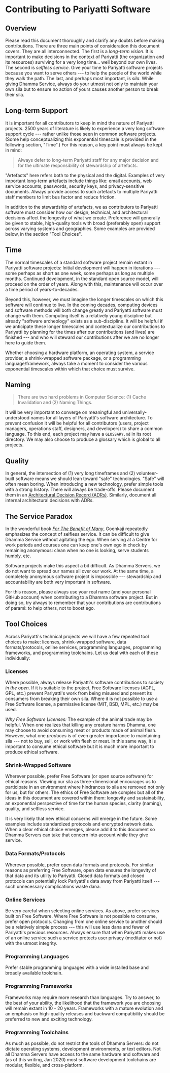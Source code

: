 
# Contributing to Pariyatti Software

## Overview

Please read this document thoroughly and clarify any doubts before making contributions. There are three main points of consideration this document covers. They are all interconnected. The first is a _long-term vision_. It is important to make decisions in the context of Pariyatti (the organization and its resources) surviving for a very long time... well beyond our own lives. The second is _selfless service_. Give your time to Pariyatti software projects because you want to serve others --- to help the people of the world while they walk the path. The last, and perhaps most important, is _sila_. While giving Dhamma Service, always do your utmost not only to maintain your own sila but to ensure no action of yours causes another person to break their sila.


## Long-term Support

It is important for all contributors to keep in mind the nature of Pariyatti projects. 2500 years of literature is likely to experience a very long software support cycle --- rather unlike those seen in common software projects. (Some help conceptualizing this exponential timescale is provided in the following section, "Time".) For this reason, a key point must always be kept in mind:

> Always defer to long-term Pariyatti staff for any major decision and for the ultimate responsibility of stewardship of artefacts.

"Artefacts" here refers both to the physical and the digital. Examples of very important long-term artefacts include things like: email accounts, web service accounts, passwords, security keys, and privacy-sensitive documents. Always provide access to such artefacts to multiple Pariyatti staff members to limit bus factor and reduce friction.

In addition to the stewardship of artefacts, we as contributors to Pariyatti software must consider how our design, technical, and architectural decisions affect the longevity of what we create. Preference will generally be given to stable, high-quality tools with broad (preferably open) support across varying systems and geographies. Some examples are provided below, in the section "Tool Choices".


## Time

The normal timescales of a standard software project remain extant in Pariyatti software projects: Initial development will happen in iterations --- some perhaps as short as one week, some perhaps as long as multiple months. Continued development, in the standard open source model, will proceed on the order of years. Along with this, maintenance will occur over a time period of years-to-decades.

Beyond this, however, we must imagine the longer timescales on which this software will continue to live. In the coming decades, computing devices and software methods will both change greatly and Pariyatti software must change with them. Computing itself is a relatively young discipline but already "software archeology" exists as a sub-discipline. It will be helpful if we anticipate these longer timescales and contextualize our contributions to Pariyatti by planning for the times after our contributions (and lives) are finished --- and who will steward our contributions after we are no longer here to guide them.

Whether choosing a hardware platform, an operating system, a service provider, a shrink-wrapped software package, or a programming language/framework, always take a moment to consider the various exponential timescales within which that choice must survive.


## Naming

> There are two hard problems in Computer Science: (1) Cache Invalidation and (2) Naming Things.

It will be very important to converge on meaningful and universally-understood names for all layers of Pariyatti's software architecture. To prevent confusion it will be helpful for all contributors (users, project managers, operations staff, designers, and developers) to share a common language. To this end, each project may have a `GLOSSARY.md` in its root directory. We may also choose to produce a glossary which is global to all projects.


## Quality

In general, the intersection of (1) very long timeframes and (2) volunteer-built software means we should lean toward "safe" technologies. "Safe" will often mean boring. When introducing a new technology, prefer simple tools with a strong history. There will always be trade-offs. Please document them in an [Architectural Decision Record (ADRs)](http://thinkrelevance.com/blog/2011/11/15/documenting-architecture-decisions). Similarly, document all internal architectural decisions with ADRs.


## The Service Paradox

In the wonderful book [_For The Benefit of Many_](https://store.pariyatti.org/For-the-Benefit-of-Many-Pariyatti-Edition-Vipassana), Goenkaji repeatedly emphasizes the concept of selfless service. It can be difficult to give Dhamma Service without agitating the ego. When serving at a Centre for work periods and courses one can keep one's own ego in check by remaining anonymous: clean when no one is looking, serve students humbly, etc.

Software projects make this aspect a bit difficult. As Dhamma Servers, we do not want to spread our names all over our work. At the same time, a completely anonymous software project is impossible --- stewardship and accountability are both very important in software.

For this reason, please always use your real name (and your personal GitHub account) when contributing to a Dhamma software project. But in doing so, try always to remember that your contributions are contributions of parami: to help others, not to boost ego.


## Tool Choices

Across Pariyatti's technical projects we will have a few repeated tool choices to make: licenses, shrink-wrapped software, data formats/protocols, online services, programming languages, programming frameworks, and programming toolchains. Let us deal with each of these individually:

### Licenses

Where possible, always release Pariyatti's software contributions to society _in the open_. If it is suitable to the project, Free Software licenses (AGPL, GPL, etc.) prevent Pariyatti's work from being misused and prevent its consumers from breaking their own sila. Where it is not possible to use a Free Software license, a permissive license (MIT, BSD, MPL, etc.) may be used.

_Why Free Software Licenses:_ The example of the animal trade may be helpful. When one realizes that killing any creature harms Dhamma, one may choose to avoid consuming meat or products made of animal flesh. However, what one _produces_ is of even greater importance to maintaining sila --- not to buy, sell, or work with flesh or meat. In this same way, it is important to consume ethical software but it is much more important to produce ethical software.

### Shrink-Wrapped Software

Wherever possible, prefer Free Software (or open source software) for ethical reasons. Viewing our sila as three-dimensional encourages us to participate in an environment where hindrances to sila are removed not only for us, but for others. The ethics of Free Software are complex but all of the ideas in this document are covered within them: longevity and sustainability, an exponential perspective of time for the human species, clarity (naming), quality, and selfless service.

It is very likely that new ethical concerns will emerge in the future. Some examples include standardized protocols and encrypted network data. When a clear ethical choice emerges, please add it to this document so Dhamma Servers can take that concern into account while they give service.

### Data Formats/Protocols

Wherever possible, prefer open data formats and protocols. For similar reasons as preferring Free Software, open data ensures the longevity of that data and its utility to Pariyatti. Closed data formats and closed protocols can potentially lock Pariyatti's data away from Pariyatti itself --- such unnecessary complications waste dana.

### Online Services

Be very careful when selecting online services. As above, prefer services built on Free Software. Where Free Software is not possible to consume, prefer open protocols. Changing from one online service to another should be a relatively simple process --- this will use less dana and fewer of Pariyatti's precious resources. Always ensure that when Pariyatti makes use of an online service such a service protects user privacy (meditator or not) with the utmost integrity.

### Programming Languages

Prefer stable programming languages with a wide installed base and broadly available toolchain.

### Programming Frameworks

Frameworks may require more research than languages. Try to answer, to the best of your ability, the likelihood that the framework you are choosing will remain extant in 10 - 20 years. Frameworks with a mature evolution and an emphasis on high-quality releases and backward compatibility should be preferred to new and exciting technology.

### Programming Toolchains

As much as possible, do not restrict the tools of Dhamma Servers: do not dictate operating systems, development environments, or text editors. Not all Dhamma Servers have access to the same hardware and software and (as of this writing, Jan 2020) most software development toolchains are modular, flexible, and cross-platform.
